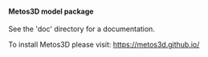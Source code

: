 #### Metos3D model package

See the 'doc' directory for a documentation.

To install Metos3D please visit: https://metos3d.github.io/
